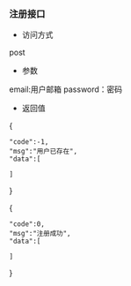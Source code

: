 ### 注册接口

* 访问方式

post

* 参数

email:用户邮箱
password：密码

* 返回值


{
    
    "code":-1,
    "msg":"用户已存在",
    "data":[

    ]
}

{
    
    "code":0,
    "msg":"注册成功",
    "data":[

    ]
}